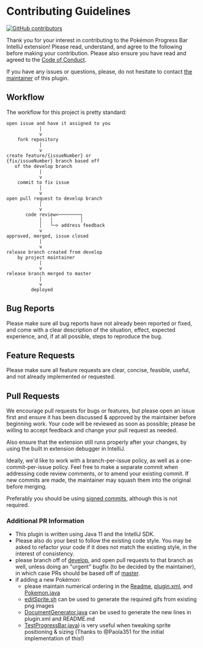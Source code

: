 # Contributing Guidelines

[![GitHub contributors](https://img.shields.io/github/contributors/kagof/intellij-pokemon-progress)](https://github.com/kagof/intellij-pokemon-progress/graphs/contributors)

Thank you for your interest in contributing to the Pokémon Progress Bar IntelliJ extension! Please read, understand, and agree to the following before making your contribution. Please also ensure you have read and agreed to the [Code of Conduct](CODE_OF_CONDUCT.md).

If you have any issues or questions, please, do not hesitate to contact [the maintainer](https://github.com/kagof) of this plugin.

## Workflow

The workflow for this project is pretty standard:

```none
open issue and have it assigned to you
            │
            v
    fork repository
            │
            v
create feature/{issueNumber} or 
{fix/issueNumber} branch based off
   of the develop branch
            |
            v
    commit to fix issue
            │
            v
open pull request to develop branch
            │
            v
       code review<────────┐
            │   │          │
            │   └─> address feedback
            v
approved, merged, issue closed
            |
            v
release branch created from develop
    by project maintainer
            |
            v
release branch merged to master
            │
            v
         deployed
```

## Bug Reports

Please make sure all bug reports have not already been reported or fixed, and come with a clear description of the situation, effect, expected experience, and, if at all possible, steps to reproduce the bug.

## Feature Requests

Please make sure all feature requests are clear, concise, feasible, useful, and not already implemented or requested.

## Pull Requests

We encourage pull requests for bugs or features, but please open an issue first and ensure it has been discussed & approved by the maintainer before beginning work. Your code will be reviewed as soon as possible; please be willing to accept feedback and change your pull request as needed.

Also ensure that the extension still runs properly after your changes, by using the built in extension debugger in IntelliJ.

Ideally, we'd like to work with a branch-per-issue policy, as well as a one-commit-per-issue policy. Feel free to make a separate commit when addressing code review comments, or to amend your existing commit. If new commits are made, the maintainer may squash them into the original before merging.

Preferably you should be using [signed commits](https://help.github.com/en/articles/signing-commits), although this is not required.

### Additional PR Information

* This plugin is written using Java 11 and the IntelliJ SDK.
* Please also do your best to follow the existing code style. You may be asked to refactor your code if it does not match the existing style, in the interest of consistency.
* please branch off of [develop](https://github.com/kagof/intellij-pokemon-progress/tree/develop), and open pull requests to that branch as well, unless doing an "urgent" bugfix (to be decided by the maintainer), in which case PRs should be based off of [master](https://github.com/kagof/intellij-pokemon-progress/tree/master).
* if adding a new Pokémon:
    * please maintain numerical ordering in the [Readme](README.md), [plugin.xml](src/main/resources/META-INF/plugin.xml), and [Pokemon.java](src/main/java/com/kagof/intellij/plugins/pokeprogress/Pokemon.java)
    * [editSprite.sh](editSprite.sh) can be used to generate the required gifs from existing png images
    * [DocumentGenerator.java](src/test/java/com/kagof/intellij/plugins/pokeprogress/DocumentationGenerator.java) can be used to generate the new lines in plugin.xml and README.md
    * [TestProgressBar.java](src/test/java/com/kagof/intellij/plugins/pokeprogress/TestProgressBar.java)) is very useful when tweaking sprite positioning & sizing (Thanks to @Paola351 for the initial implementation of this!)